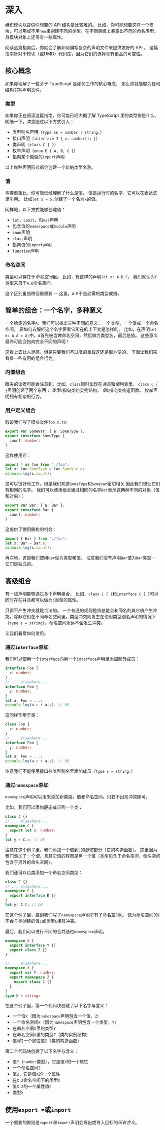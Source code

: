 # 深入

组织模块以提供你想要的 API 结构是比较难的。
比如，你可能想要这样一个模块，可以用或不用`new`来创建不同的类型，在不同层级上暴露出不同的命名类型，且模块对象上还带有一些属性。

阅读这篇指南后，你就会了解如何编写复杂的声明文件来提供友好的 API 。
这篇指南针对于模块（或UMD）代码库，因为它们的选择具有更高的可变性。

## 核心概念

如果你理解了一些关于 TypeScript 是如何工作的核心概念， 那么你就能够为任何结构书写声明文件。

### 类型

如果你正在阅读这篇指南，你可能已经大概了解 TypeScript 里的类型指是什么。 明确一下，*类型*通过以下方式引入：

-   类型别名声明（`type sn = number | string;`）
-   接口声明（`interface I { x: number[]; }`）
-   类声明（`class C { }`）
-   枚举声明（`enum E { A, B, C }`）
-   指向某个类型的`import`声明

以上每种声明形式都会创建一个新的类型名称。

### 值

与类型相比，你可能已经理解了什么是值。
值是运行时的名字，它可以在表达式里引用。
比如`let x = 5;`创建了一个名为`x`的值。

同样地，以下方式能够创建值：

-   `let`，`const`，和`var`声明
-   包含值的`namespace`或`module`声明
-   `enum`声明
-   `class`声明
-   指向值的`import`声明
-   `function`声明

### 命名空间

类型可以存在于*命名空间*里。 比如，有这样的声明`let x: A.B.C`， 我们就认为`C`类型来自于`A.B`命名空间。

这个区别虽细微但很重要 -- 这里，`A.B`不是必需的类型或值。

## 简单的组合：一个名字，多种意义

一个给定的名字`A`，我们可以找出三种不同的意义：一个类型，一个值或一个命名空间。 要如何去解析这个名字要看它所在的上下文是怎样的。
比如，在声明`let m: A.A = A;`中，`A`首先被当做命名空间，然后做为类型名，最后是值。
这些意义最终可能会指向完全不同的声明！

这看上去让人迷惑，但是只要我们不过度的重载这还是很方便的。
下面让我们来看看一些有用的组合行为。

### 内置组合

眼尖的读者可能会注意到，比如，`class`同时出现在*类型*和*值*列表里。
`class C { }`声明创建了两个东西： _类型_`C`指向类的实例结构， _值_`C`指向类构造函数。
枚举声明拥有相似的行为。

### 用户定义组合

假设我们写了模块文件`foo.d.ts`:

```ts
export var SomeVar: { a: SomeType };
export interface SomeType {
  count: number;
}
```

这样使用它：

```ts
import * as foo from "./foo";
let x: foo.SomeType = foo.SomeVar.a;
console.log(x.count);
```

这可以很好地工作，但是我们知道`SomeType`和`SomeVar`密切相关 因此我们想让它们有相同的名字。
我们可以使用组合通过相同的名字`Bar`表示这两种不同的对象（值和对象）：

```ts
export var Bar: { a: Bar };
export interface Bar {
  count: number;
}
```

这提供了使用解构的机会：

```ts
import { Bar } from "./foo";
let x: Bar = Bar.a;
console.log(x.count);
```

再次地，这里我们使用`Bar`做为类型和值。
注意我们没有声明`Bar`值为`Bar`类型 -- 它们是独立的。

## 高级组合

有一些声明能够通过多个声明组合。
比如，`class C { }`和`interface C { }`可以同时存在并且都可以做为`C`类型的属性。

只要不产生冲突就是合法的。
一个普通的规则是值总是会和同名的其它值产生冲突，除非它们在不同命名空间里，类型冲突则发生在使用类型别名声明的情况下（`type s = string`），命名空间永远不会发生冲突。

让我们看看如何使用。

### 通过`interface`添加

我们可以使用一个`interface`向另一个`interface`声明里添加额外成员：

```ts
interface Foo {
  x: number;
}
// ... elsewhere ...
interface Foo {
  y: number;
}
let a: Foo = ...;
console.log(a.x + a.y); // OK
```

这同样作用于类：

```ts
class Foo {
  x: number;
}
// ... elsewhere ...
interface Foo {
  y: number;
}
let a: Foo = ...;
console.log(a.x + a.y); // OK
```

注意我们不能使用接口往类型别名里添加成员（`type s = string;`）

### 通过`namespace`添加

`namespace`声明可以用来添加新类型，值和命名空间，只要不出现冲突即可。

比如，我们可以添加静态成员到一个类：

```ts
class C {}
// ... elsewhere ...
namespace C {
  export let x: number;
}
let y = C.x; // OK
```

注意在这个例子里，我们添加一个值到`C`的*静态*部分（它的构造函数）。
这里因为我们添加了一个*值*，且其它值的容器是另一个值（类型包含于命名空间，命名空间包含于另外的命名空间）。

我们还可以给类添加一个命名空间类型：

```ts
class C {}
// ... elsewhere ...
namespace C {
  export interface D {}
}
let y: C.D; // OK
```

在这个例子里，直到我们写了`namespace`声明才有了命名空间`C`。
做为命名空间的`C`不会与类创建的值`C`或类型`C`相互冲突。

最后，我们可以进行不同的合并通过`namespace`声明。

```ts
namespace X {
  export interface Y {}
  export class Z {}
}

// ... elsewhere ...
namespace X {
  export var Y: number;
  export namespace Z {
    export class C {}
  }
}
type X = string;
```

在这个例子里，第一个代码块创建了以下名字与含义：

-   一个值`X`（因为`namespace`声明包含一个值，`Z`）
-   一个命名空间`X`（因为`namespace`声明包含一个类型，`Y`）
-   在命名空间`X`里的类型`Y`
-   在命名空间`X`里的类型`Z`（类的实例结构）
-   值`X`的一个属性值`Z`（类的构造函数）

第二个代码块创建了以下名字与含义：

-   值`Y`（`number`类型），它是值`X`的一个属性
-   一个命名空间`Z`
-   值`Z`，它是值`X`的一个属性
-   在`X.Z`命名空间下的类型`C`
-   值`X.Z`的一个属性值`C`
-   类型`X`

## 使用`export =`或`import`

一个重要的原则是`export`和`import`声明会导出或导入目标的*所有含义*。
